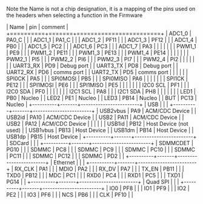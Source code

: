 Note the Name is not a chip designation, it is a mapping of the
pins used on the headers when selecting a function in the Firmware

| Name     | pin   | comment                |
+==========+=======+========================+
| ADC1_0   | PA0_C |                        |
| ADC1_1   | PA1_C |                        |
| ADC1_2   | PF11  |                        |
| ADC1_3   | PF12  |                        |
| ADC1_4   | PB0   |                        |
| ADC1_5   | PC2   |                        |
| ADC1_6   | PC3   |                        |
| ADC1_7   | PA3   |                        |
|          |       |                        |
| PWM1_1   | PE9   |                        |
| PWM1_2   | PE11  |                        |
| PWM1_3   | PE13  |                        |
| PWM1_4   | PE14  |                        |
|          |       |                        |
| PWM2_1   | PI5   |                        |
| PWM2_2   | PI6   |                        |
| PWM2_3   | PI7   |                        |
| PWM2_4   | PI2   |                        |
|          |       |                        |
| UART3_RX | PD9   | Debug port             |
| UART3_TX | PD8   | Debug port             |
| UART2_RX | PD6   | comms port             |
| UART2_TX | PD5   | comms port             |
|          |       |                        |
| SPI0CK   | PA5   |                        |
| SPI0MOSI | PB5   |                        |
| SPI0MISO | PA6   |                        |
|          |       |                        |
| SPI1CK   | PE12  |                        |
| SPI1MOSI | PE6   |                        |
| SPI1MISO | PE5   |                        |
|          |       |                        |
| I2C0 SCL | PF1   |                        |
| I2C0 SDA | PF0   |                        |
|          |       |                        |
| I2C1 SCL | PA8   |                        |
| I2C1 SDA | PH8   |                        |
|          |       |                        |
| LED1     | PB0   | Nucleo                 |
| LED2     | PE1   | Nucleo                 |
| LED3     | PB14  | Nucleo                 |
| BUT      | PC13  | Nucleo                 |
+----------+-------+------------------------+
| USB      |       |                        |
+----------+-------+------------------------+
| USB2vbus | PA9   | ACM/CDC Device         |
| USB2id   | PA10  | ACM/CDC Device         |
| USB2     | PA11  | ACM/CDC Device         |
| USB2     | PA12  | ACM/CDC Device         |
|          |       |                        |
| USB1id   | PB12  | Host Device (not used) |
| USB1vbus | PB13  | Host Device            |
| USB1dm   | PB14  | Host Device            |
| USB1dp   | PB15  | Host Device            |
+----------+-------+------------------------+
| SDCard   |       |                        |
+----------+-------+------------------------+
| SDMMCDET | PG10  |                        |
| SDMMC    | PC8   |                        |
| SDMMC    | PC9   |                        |
| SDMMC    | PC10  |                        |
| SDMMC    | PC11  |                        |
| SDMMC    | PC12  |                        |
| SDMMC    | PD2   |                        |
+----------+-------+------------------------+
| Ethernet |       |                        |
+----------+-------+------------------------+
| RX_CLK   | PA1   |                        |
| MDIO     | PA2   |                        |
| RX_DV    | PA7   |                        |
| TX_EN    | PB11  |                        |
| TXD0     | PB12  |                        |
| MDC      | PC1   |                        |
| RXD0     | PC4   |                        |
| RXD1     | PC5   |                        |
| TXD1     | PG14  |                        |
+----------+-------+------------------------+
| Quad SPI |       |                        |
+----------+-------+------------------------+
| IO0      | PF8   |                        |
| IO1      | PF9   |                        |
| IO2      | PE2   |                        |
| IO3      | PF6   |                        |
| NCS      | PB6   |                        |
| CLK      | PF10  |                        |
